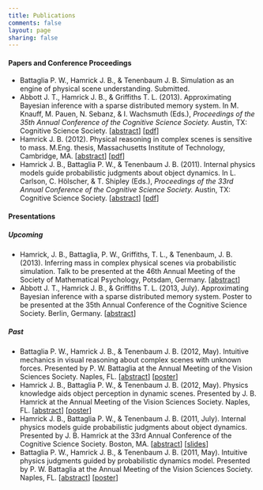 ```yaml
---
title: Publications
comments: false
layout: page
sharing: false
---
```


#### Papers and Conference Proceedings

* Battaglia P. W., Hamrick J. B., & Tenenbaum J. B. Simulation as an
    engine of physical scene understanding. Submitted.
* Abbott J. T., Hamrick J. B., & Griffiths T. L. (2013). Approximating
    Bayesian inference with a sparse distributed memory system. In
    M. Knauff, M. Pauen, N. Sebanz, & I. Wachsmuth (Eds.),
    *Proceedings of the 35th Annual Conference of the Cognitive
    Science Society.* Austin, TX: Cognitive Science
    Society. [[abstract][13]] [[pdf][14]]
* Hamrick J. B. (2012). Physical reasoning in complex scenes is
    sensitive to mass. M.Eng. thesis, Massachusetts Institute of
    Technology, Cambridge, MA. [[abstract][2]] [[pdf][3]]
* Hamrick J. B., Battaglia P. W., & Tenenbaum J. B. (2011). Internal
    physics models guide probabilistic judgments about object
    dynamics. In L. Carlson, C. H&#246;lscher, & T. Shipley (Eds.),
    *Proceedings of the 33rd Annual Conference of the Cognitive
    Science Society.* Austin, TX: Cognitive Science
    Society. [[abstract][4]] [[pdf][5]]

#### Presentations

##### Upcoming

* Hamrick, J. B., Battaglia, P. W., Griffiths, T. L., & Tenenbaum,
  J. B. (2013). Inferring mass in complex physical scenes via
  probabilistic simulation. Talk to be presented at the 46th Annual
  Meeting of the Society of Mathematical Psychology, Potsdam,
  Germany. [[abstract][15]]
* Abbott J. T., Hamrick J. B., & Griffiths T. L. (2013,
  July). Approximating Bayesian inference with a sparse distributed
  memory system. Poster to be presented at the 35th Annual Conference
  of the Cognitive Science Society. Berlin, Germany. [[abstract][13]]

##### Past

* Battaglia P. W., Hamrick J. B., & Tenenbaum J. B. (2012,
    May). Intuitive mechanics in visual reasoning about complex scenes
    with unknown forces. Presented by P. W. Battaglia at the Annual
    Meeting of the Vision Sciences Society. Naples,
    FL. [[abstract][6]] [[poster][7]]
* Hamrick J. B., Battaglia P. W., & Tenenbaum J. B. (2012,
    May). Physics knowledge aids object perception in dynamic
    scenes. Presented by J. B. Hamrick at the Annual Meeting of the
    Vision Sciences Society. Naples, FL. [[abstract][8]] [[poster][9]]
* Hamrick J. B., Battaglia P. W., & Tenenbaum J. B. (2011,
    July). Internal physics models guide probabilistic judgments about
    object dynamics. Presented by J. B. Hamrick at the 33rd Annual
    Conference of the Cognitive Science Society. Boston,
    MA. [[abstract][4]] [[slides][10]]
* Battaglia P. W., Hamrick J. B., & Tenenbaum J. B. (2011,
    May). Intuitive physics judgments guided by probabilistic dynamics
    model. Presented by P. W. Battaglia at the Annual Meeting of the
    Vision Sciences Society. Naples, FL. [[abstract][11]]
    [[poster][12]]

 [2]: /publications/abstracts/Hamrick2012-Physical_Reasoning_in_Complex_Scen/
 [3]: /publications/pdf/Hamrick2012-Physical_Reasoning_in_Complex_Scen.pdf
 [4]: /publications/abstracts/Hamrick2011-Internal_physics_models_guide_prob/
 [5]: /publications/pdf/Hamrick2011-Internal_physics_models_guide_prob.pdf
 [6]: /publications/abstracts/Battaglia2012-Intuitive_mechanics_guides_reaso/
 [7]: /publications/pdf/Battaglia2012-Intuitive_mechanics_guides_reaso.pdf
 [8]: /publications/abstracts/Hamrick2012-Physics_knowledge_aids_object_perc/
 [9]: /publications/pdf/Hamrick2012-Physics_knowledge_aids_object_perc.pdf
 [10]: /publications/pdf/Hamrick2011-Internal_physics_models_guide_prob-slides.pdf
 [11]: /publications/abstracts/Battaglia2011-Human_stability_perception_impli/
 [12]: /publications/pdf/Battaglia2011-Human_stability_perception_impli.pdf
 [13]: /publications/abstracts/Abbott2013-Approximating_Bayesian_inference_wi/
 [14]: /publications/pdf/Abbott2013-Approximating_Bayesian_inference_wi.pdf
 [15]: /publications/abstracts/Hamrick2013-Inferring_mass_in_complex_physical/
